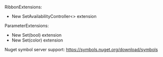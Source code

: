 RibbonExtensions:

- New SetAvailabilityController<> extension

ParameterExtensions:

- New Set(bool) extension
- New Set(color) extension

Nuget symbol server support: https://symbols.nuget.org/download/symbols